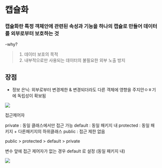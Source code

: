# 캡슐화

### 캡슐화란 특정 객체안에 관련된 속성과 기능을 하나의 캡슐로 만들어 데이터를 외부로부터 보호하는 것
-why?

> 1. 데이터 보호의 목적
> 2. 내부적으로만 사용되는 데이터의 불필요한 외부 노출 방지

## 장점

- 정보 은닉: 외부로부터 변경제한 & 변경되더라도 다른 객체에 영향을 주지안ㅇㅎ기에 독립성이 확보됨


![](../../../../../../../../../J08PoTRUSUo97GjfYXi62-1650095258449.png)

접근제어자

private : 동일 클래스에서만 접근 가능
default : 동일 패키지 내
protected : 동일 패키지 + 다른패키지의 하위클래스
public : 접근 제한 없음

public > protected > default > private

변수 앞에 접근 제어자가 없는 경우 default 로 설정 (동일 패키지 내)


![](../../../../../../../../../lXesGoCPFyKEClJVbfwhe-1650186393418.png)